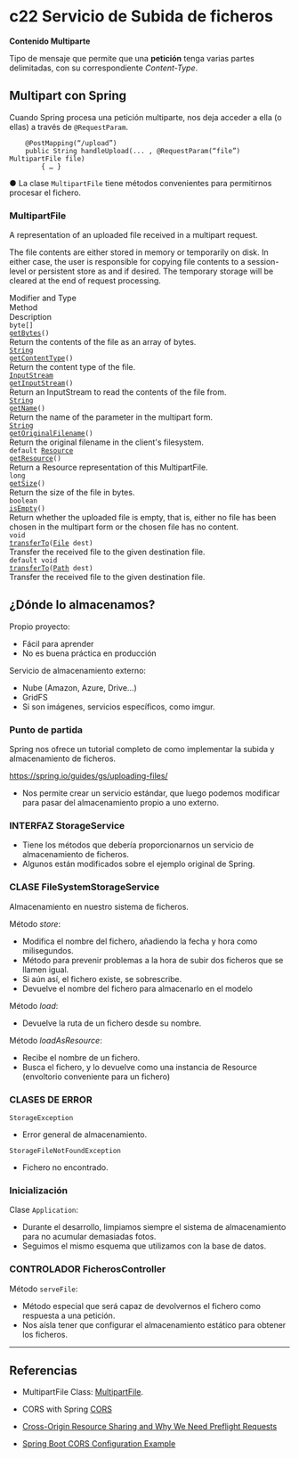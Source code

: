 # c22 Servicio de Subida de ficheros


**Contenido Multiparte**

Tipo de mensaje que permite que una **petición** tenga varias partes
delimitadas, con su correspondiente *Content-Type*.

## Multipart con Spring

Cuando Spring procesa una petición multiparte, nos deja acceder a
ella (o ellas) a través de `@RequestParam`.

```
	@PostMapping(“/upload”)
	public String handleUpload(... , @RequestParam(“file”) MultipartFile file)
		{ … }
```

● La clase `MultipartFile` tiene métodos convenientes para permitirnos
procesar el fichero.


### MultipartFile

A representation of an uploaded file received in a multipart request.

The file contents are either stored in memory or temporarily on disk. In either case, the user is responsible for copying file contents to a session-level or persistent store as and if desired. The temporary storage will be cleared at the end of request processing.


<div id="method-summary-table.tabpanel" role="tabpanel">
<div class="summary-table three-column-summary" aria-labelledby="method-summary-table-tab0">
<div class="table-header col-first">Modifier and Type</div>
<div class="table-header col-second">Method</div>
<div class="table-header col-last">Description</div>
<div class="col-first even-row-color method-summary-table method-summary-table-tab2 method-summary-table-tab3"><code>byte[]</code></div>
<div class="col-second even-row-color method-summary-table method-summary-table-tab2 method-summary-table-tab3"><code><a href="#getBytes()" class="member-name-link">getBytes</a>()</code></div>
<div class="col-last even-row-color method-summary-table method-summary-table-tab2 method-summary-table-tab3">
<div class="block">Return the contents of the file as an array of bytes.</div>
</div>
<div class="col-first odd-row-color method-summary-table method-summary-table-tab2 method-summary-table-tab3"><code><a href="https://docs.oracle.com/en/java/javase/17/docs/api/java.base/java/lang/String.html" title="class or interface in java.lang" class="external-link">String</a></code></div>
<div class="col-second odd-row-color method-summary-table method-summary-table-tab2 method-summary-table-tab3"><code><a href="#getContentType()" class="member-name-link">getContentType</a>()</code></div>
<div class="col-last odd-row-color method-summary-table method-summary-table-tab2 method-summary-table-tab3">
<div class="block">Return the content type of the file.</div>
</div>
<div class="col-first even-row-color method-summary-table method-summary-table-tab2 method-summary-table-tab3"><code><a href="https://docs.oracle.com/en/java/javase/17/docs/api/java.base/java/io/InputStream.html" title="class or interface in java.io" class="external-link">InputStream</a></code></div>
<div class="col-second even-row-color method-summary-table method-summary-table-tab2 method-summary-table-tab3"><code><a href="#getInputStream()" class="member-name-link">getInputStream</a>()</code></div>
<div class="col-last even-row-color method-summary-table method-summary-table-tab2 method-summary-table-tab3">
<div class="block">Return an InputStream to read the contents of the file from.</div>
</div>
<div class="col-first odd-row-color method-summary-table method-summary-table-tab2 method-summary-table-tab3"><code><a href="https://docs.oracle.com/en/java/javase/17/docs/api/java.base/java/lang/String.html" title="class or interface in java.lang" class="external-link">String</a></code></div>
<div class="col-second odd-row-color method-summary-table method-summary-table-tab2 method-summary-table-tab3"><code><a href="#getName()" class="member-name-link">getName</a>()</code></div>
<div class="col-last odd-row-color method-summary-table method-summary-table-tab2 method-summary-table-tab3">
<div class="block">Return the name of the parameter in the multipart form.</div>
</div>
<div class="col-first even-row-color method-summary-table method-summary-table-tab2 method-summary-table-tab3"><code><a href="https://docs.oracle.com/en/java/javase/17/docs/api/java.base/java/lang/String.html" title="class or interface in java.lang" class="external-link">String</a></code></div>
<div class="col-second even-row-color method-summary-table method-summary-table-tab2 method-summary-table-tab3"><code><a href="#getOriginalFilename()" class="member-name-link">getOriginalFilename</a>()</code></div>
<div class="col-last even-row-color method-summary-table method-summary-table-tab2 method-summary-table-tab3">
<div class="block">Return the original filename in the client's filesystem.</div>
</div>
<div class="col-first odd-row-color method-summary-table method-summary-table-tab2 method-summary-table-tab5"><code>default <a href="../../core/io/Resource.html" title="interface in org.springframework.core.io">Resource</a></code></div>
<div class="col-second odd-row-color method-summary-table method-summary-table-tab2 method-summary-table-tab5"><code><a href="#getResource()" class="member-name-link">getResource</a>()</code></div>
<div class="col-last odd-row-color method-summary-table method-summary-table-tab2 method-summary-table-tab5">
<div class="block">Return a Resource representation of this MultipartFile.</div>
</div>
<div class="col-first even-row-color method-summary-table method-summary-table-tab2 method-summary-table-tab3"><code>long</code></div>
<div class="col-second even-row-color method-summary-table method-summary-table-tab2 method-summary-table-tab3"><code><a href="#getSize()" class="member-name-link">getSize</a>()</code></div>
<div class="col-last even-row-color method-summary-table method-summary-table-tab2 method-summary-table-tab3">
<div class="block">Return the size of the file in bytes.</div>
</div>
<div class="col-first odd-row-color method-summary-table method-summary-table-tab2 method-summary-table-tab3"><code>boolean</code></div>
<div class="col-second odd-row-color method-summary-table method-summary-table-tab2 method-summary-table-tab3"><code><a href="#isEmpty()" class="member-name-link">isEmpty</a>()</code></div>
<div class="col-last odd-row-color method-summary-table method-summary-table-tab2 method-summary-table-tab3">
<div class="block">Return whether the uploaded file is empty, that is, either no file has
 been chosen in the multipart form or the chosen file has no content.</div>
</div>
<div class="col-first even-row-color method-summary-table method-summary-table-tab2 method-summary-table-tab3"><code>void</code></div>
<div class="col-second even-row-color method-summary-table method-summary-table-tab2 method-summary-table-tab3"><code><a href="#transferTo(java.io.File)" class="member-name-link">transferTo</a><wbr>(<a href="https://docs.oracle.com/en/java/javase/17/docs/api/java.base/java/io/File.html" title="class or interface in java.io" class="external-link">File</a>&nbsp;dest)</code></div>
<div class="col-last even-row-color method-summary-table method-summary-table-tab2 method-summary-table-tab3">
<div class="block">Transfer the received file to the given destination file.</div>
</div>
<div class="col-first odd-row-color method-summary-table method-summary-table-tab2 method-summary-table-tab5"><code>default void</code></div>
<div class="col-second odd-row-color method-summary-table method-summary-table-tab2 method-summary-table-tab5"><code><a href="#transferTo(java.nio.file.Path)" class="member-name-link">transferTo</a><wbr>(<a href="https://docs.oracle.com/en/java/javase/17/docs/api/java.base/java/nio/file/Path.html" title="class or interface in java.nio.file" class="external-link">Path</a>&nbsp;dest)</code></div>
<div class="col-last odd-row-color method-summary-table method-summary-table-tab2 method-summary-table-tab5">
<div class="block">Transfer the received file to the given destination file.</div>
</div>
</div>
</div>




## ¿Dónde lo almacenamos?

Propio proyecto:

- Fácil para aprender
- No es buena práctica en producción

Servicio de almacenamiento externo:

- Nube (Amazon, Azure, Drive...)
- GridFS
- Si son imágenes, servicios específicos, como imgur. 


### Punto de partida

Spring nos ofrece un tutorial completo de como implementar la
subida y almacenamiento de ficheros.

https://spring.io/guides/gs/uploading-files/

- Nos permite crear un servicio estándar, que luego podemos
modificar para pasar del almacenamiento propio a uno externo.



### INTERFAZ StorageService

- Tiene los métodos que debería proporcionarnos un servicio de
almacenamiento de ficheros.
- Algunos están modificados sobre el ejemplo original de Spring.


### CLASE FileSystemStorageService

Almacenamiento en nuestro sistema de ficheros.

Método *store*:

- Modifica el nombre del fichero, añadiendo la fecha y hora como
milisegundos.
- Método para prevenir problemas a la hora de subir dos ficheros
que se llamen igual.
- Si aún así, el fichero existe, se sobrescribe.
- Devuelve el nombre del fichero para almacenarlo en el modelo

Método *load*:

- Devuelve la ruta de un fichero desde su nombre.

Método *loadAsResource*:

- Recibe el nombre de un fichero.
- Busca el fichero, y lo devuelve como una instancia de Resource
(envoltorio conveniente para un fichero)


### CLASES DE ERROR

`StorageException`

- Error general de almacenamiento.

`StorageFileNotFoundException`

- Fichero no encontrado.


### Inicialización

Clase `Application`:

- Durante el desarrollo, limpiamos siempre el sistema de
almacenamiento para no acumular demasiadas fotos.
- Seguimos el mismo esquema que utilizamos con la base de
datos.

### CONTROLADOR FicherosController
Método `serveFile`:

- Método especial que será capaz de devolvernos el fichero como
respuesta a una petición.
- Nos aísla tener que configurar el almacenamiento estático para
obtener los ficheros.








---

## Referencias

- MultipartFile Class: [MultipartFile](https://docs.spring.io/spring-framework/docs/current/javadoc-api/org/springframework/web/multipart/MultipartFile.html).

- CORS with Spring [CORS](https://www.baeldung.com/spring-cors#:~:text=Global%20CORS%20Configuration&text=This%20is%20similar%20to%20using,and%20POST%20methods%20are%20allowed.)

- [Cross-Origin Resource Sharing and Why We Need Preflight Requests](https://www.baeldung.com/cs/cors-preflight-requests)

- [Spring Boot CORS Configuration Example](https://howtodoinjava.com/spring-boot2/spring-cors-configuration/)